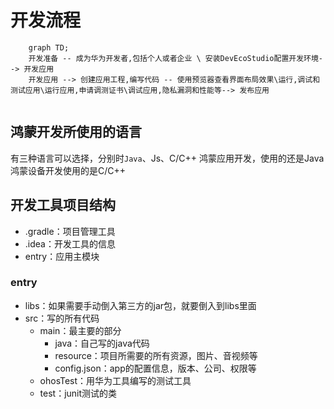 # 开发流程
```mermaid
	graph TD;
	开发准备 -- 成为华为开发者,包括个人或者企业 \ 安装DevEcoStudio配置开发环境--> 开发应用
	开发应用 --> 创建应用工程,编写代码 -- 使用预览器查看界面布局效果\运行,调试和测试应用\运行应用,申请调测证书\调试应用,隐私漏洞和性能等--> 发布应用
	
```
## 鸿蒙开发所使用的语言
有三种语言可以选择，分别时`Java`、Js、C/C++
鸿蒙应用开发，使用的还是Java
鸿蒙设备开发使用的是C/C++

## 开发工具项目结构
+ .gradle：项目管理工具
+ .idea：开发工具的信息
+ entry：应用主模块

### entry
+ libs：如果需要手动倒入第三方的jar包，就要倒入到libs里面
+ src：写的所有代码
	+ main：最主要的部分
		+ java：自己写的java代码
		+ resource：项目所需要的所有资源，图片、音视频等
		+ config.json：app的配置信息，版本、公司、权限等
	+ ohosTest：用华为工具编写的测试工具
	+ test：junit测试的类


